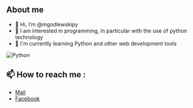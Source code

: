 ## About me
- 👋 Hi, I’m @mgodlewskipy
- 👀 I am interested in programming, in particular with the use of python technology
- 🌱 I'm currently learning Python and other web development tools

![Python](https://www.pngall.com/wp-content/uploads/2016/05/Python-Logo-PNG-Image.png)
## 📫 How to reach me :
- [Mail](mailto:matgodlewski.py@gmail.com)
- [Facebook](https://www.facebook.com/mateusz.godlewski.77/)
